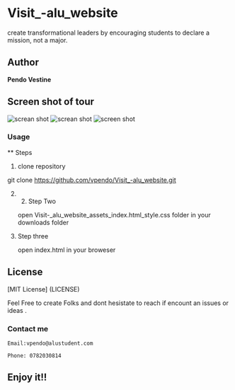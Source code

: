 # Visit_-alu_website
create transformational leaders by encouraging students to declare a mission, not a major.  

## Author
  **Pendo Vestine**

## Screen shot of tour
![screan shot](/Visit_-alu_website/assets/screenshot/alu1.png)
![screan shot](/Visit_-alu_website/assets/screenshot/alu2.png)
![screen shot](/Visit_-alu_website/assets/screenshot/alu3.png)

### Usage
** Steps
1. clone repository
  
  git clone https://github.com/vpendo/Visit_-alu_website.git

2. 2. Step Two

    open Visit-_alu_website_assets_index.html_style.css folder in your downloads folder

3. Step three

    open index.html in your broweser
## License
   [MIT License] (LICENSE)

   Feel Free to create Folks and dont hesistate to reach if encount an issues or ideas .
### Contact me
    Email:vpendo@alustudent.com

    Phone: 0782030814
## Enjoy it!!


